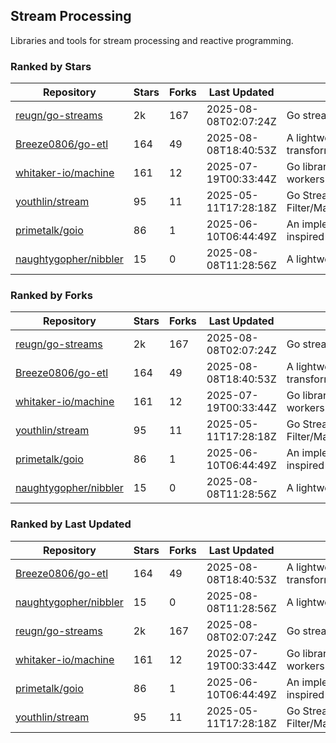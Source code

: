 ## Stream Processing

Libraries and tools for stream processing and reactive programming.

### Ranked by Stars

| Repository | Stars | Forks | Last Updated | Description | 
|------------|-------|-------|--------------|-------------|
| [reugn/go-streams](https://github.com/reugn/go-streams) | 2k | 167 | 2025-08-08T02:07:24Z |  Go stream processing library. |
| [Breeze0806/go-etl](https://github.com/Breeze0806/go-etl) | 164 | 49 | 2025-08-08T18:40:53Z |  A lightweight toolkit for data source extraction, transformation, and loading (ETL). |
| [whitaker-io/machine](https://github.com/whitaker-io/machine) | 161 | 12 | 2025-07-19T00:33:44Z |  Go library for writing and generating stream workers with built in metrics and traceability. |
| [youthlin/stream](https://github.com/youthlin/stream) | 95 | 11 | 2025-05-11T17:28:18Z |  Go Stream, like Java 8 Stream: Filter/Map/FlatMap/Peek/Sorted/ForEach/Reduce... |
| [primetalk/goio](https://github.com/primetalk/goio) | 86 | 1 | 2025-06-10T06:44:49Z |  An implementation of IO, Stream, Fiber for Golang, inspired by awesome Scala libraries cats and fs2. |
| [naughtygopher/nibbler](https://github.com/naughtygopher/nibbler) | 15 | 0 | 2025-08-08T11:28:56Z |  A lightweight package for micro batch processing. |

### Ranked by Forks

| Repository | Stars | Forks | Last Updated | Description | 
|------------|-------|-------|--------------|-------------|
| [reugn/go-streams](https://github.com/reugn/go-streams) | 2k | 167 | 2025-08-08T02:07:24Z |  Go stream processing library. |
| [Breeze0806/go-etl](https://github.com/Breeze0806/go-etl) | 164 | 49 | 2025-08-08T18:40:53Z |  A lightweight toolkit for data source extraction, transformation, and loading (ETL). |
| [whitaker-io/machine](https://github.com/whitaker-io/machine) | 161 | 12 | 2025-07-19T00:33:44Z |  Go library for writing and generating stream workers with built in metrics and traceability. |
| [youthlin/stream](https://github.com/youthlin/stream) | 95 | 11 | 2025-05-11T17:28:18Z |  Go Stream, like Java 8 Stream: Filter/Map/FlatMap/Peek/Sorted/ForEach/Reduce... |
| [primetalk/goio](https://github.com/primetalk/goio) | 86 | 1 | 2025-06-10T06:44:49Z |  An implementation of IO, Stream, Fiber for Golang, inspired by awesome Scala libraries cats and fs2. |
| [naughtygopher/nibbler](https://github.com/naughtygopher/nibbler) | 15 | 0 | 2025-08-08T11:28:56Z |  A lightweight package for micro batch processing. |

### Ranked by Last Updated

| Repository | Stars | Forks | Last Updated | Description | 
|------------|-------|-------|--------------|-------------|
| [Breeze0806/go-etl](https://github.com/Breeze0806/go-etl) | 164 | 49 | 2025-08-08T18:40:53Z |  A lightweight toolkit for data source extraction, transformation, and loading (ETL). |
| [naughtygopher/nibbler](https://github.com/naughtygopher/nibbler) | 15 | 0 | 2025-08-08T11:28:56Z |  A lightweight package for micro batch processing. |
| [reugn/go-streams](https://github.com/reugn/go-streams) | 2k | 167 | 2025-08-08T02:07:24Z |  Go stream processing library. |
| [whitaker-io/machine](https://github.com/whitaker-io/machine) | 161 | 12 | 2025-07-19T00:33:44Z |  Go library for writing and generating stream workers with built in metrics and traceability. |
| [primetalk/goio](https://github.com/primetalk/goio) | 86 | 1 | 2025-06-10T06:44:49Z |  An implementation of IO, Stream, Fiber for Golang, inspired by awesome Scala libraries cats and fs2. |
| [youthlin/stream](https://github.com/youthlin/stream) | 95 | 11 | 2025-05-11T17:28:18Z |  Go Stream, like Java 8 Stream: Filter/Map/FlatMap/Peek/Sorted/ForEach/Reduce... |

